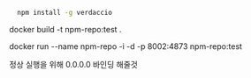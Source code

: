 

```bash
  npm install -g verdaccio
```


docker build -t npm-repo:test .

docker run --name npm-repo -i -d -p 8002:4873 npm-repo:test 


정상 실행을 위해 0.0.0.0 바인딩 해줄것